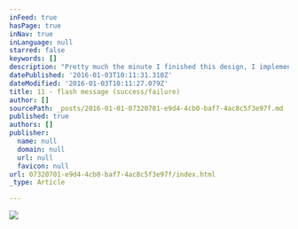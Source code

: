 ```yaml
---
inFeed: true
hasPage: true
inNav: true
inLanguage: null
starred: false
keywords: []
description: "Pretty much the minute I finished this design, I implemented it in my company's software. We needed a really simple, poppy flash card - imo"
datePublished: '2016-01-03T10:11:31.310Z'
dateModified: '2016-01-03T10:11:27.079Z'
title: 11 - flash message (success/failure)
author: []
sourcePath: _posts/2016-01-01-07320701-e9d4-4cb0-baf7-4ac8c5f3e97f.md
published: true
authors: []
publisher:
  name: null
  domain: null
  url: null
  favicon: null
url: 07320701-e9d4-4cb0-baf7-4ac8c5f3e97f/index.html
_type: Article

---
```

![](https://the-grid-user-content.s3-us-west-2.amazonaws.com/e0b97bba-2cd0-4884-bee3-0f21955d0beb.png)